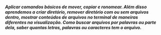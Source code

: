##### Aplicar comandos básicos de mover, copiar e ronomear. Além disso aprendemos a criar diretório, remover diretório com ou sem arquivos dentro, mostrar conteúdos de arquivos no terminal de maneiras diferentes na visualização. Como buscar arquivos por palavras ou parte dela, saber quantas letras, palavras ou caracteres tem o arquivo.

